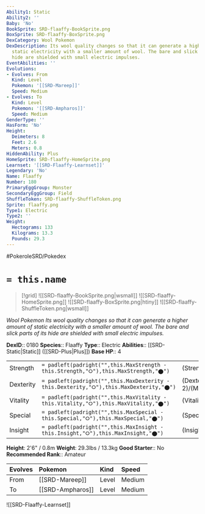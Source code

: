 ```yaml
---
Ability1: Static
Ability2: ''
Baby: 'No'
BookSprite: SRD-flaaffy-BookSprite.png
BoxSprite: SRD-flaaffy-BoxSprite.png
DexCategory: Wool Pokemon
DexDescription: Its wool quality changes so that it can generate a higher amount of
  static electricity with a smaller amount of wool. The bare and slick parts of its
  hide are shielded with small electric impulses.
EventAbilities: ''
Evolutions:
- Evolves: From
  Kind: Level
  Pokemon: '[[SRD-Mareep]]'
  Speed: Medium
- Evolves: To
  Kind: Level
  Pokemon: '[[SRD-Ampharos]]'
  Speed: Medium
GenderType: ''
HasForm: 'No'
Height:
  Deimeters: 8
  Feet: 2.6
  Meters: 0.8
HiddenAbility: Plus
HomeSprite: SRD-flaaffy-HomeSprite.png
Learnset: '[[SRD-Flaaffy-Learnset]]'
Legendary: 'No'
Name: Flaaffy
Number: 180
PrimaryEggGroup: Monster
SecondaryEggGroup: Field
ShuffleToken: SRD-flaaffy-ShuffleToken.png
Sprite: flaaffy.png
Type1: Electric
Type2: ''
Weight:
  Hectograms: 133
  Kilograms: 13.3
  Pounds: 29.3
---
```


#PokeroleSRD/Pokedex

# `= this.name`

> [!grid]
> ![[SRD-flaaffy-BookSprite.png|wsmall]]
> ![[SRD-flaaffy-HomeSprite.png]]
> ![[SRD-flaaffy-BoxSprite.png|htiny]]
> ![[SRD-flaaffy-ShuffleToken.png|wsmall]]


*Wool Pokemon*
*Its wool quality changes so that it can generate a higher amount of static electricity with a smaller amount of wool. The bare and slick parts of its hide are shielded with small electric impulses.*

**DexID**:: 0180
**Species**:: Flaaffy
**Type**:: Electric
**Abilities**:: [[SRD-Static|Static]] ([[SRD-Plus|Plus]])
**Base HP**:: 4

|           |                                                                                        |                                          |
| --------- | -------------------------------------------------------------------------------------- | ---------------------------------------- |
| Strength  | `= padleft(padright("",this.MaxStrength - this.Strength,"⭘"),this.MaxStrength,"⬤")`    | (Strength::2)/(MaxStrength::4)   |
| Dexterity | `= padleft(padright("",this.MaxDexterity - this.Dexterity,"⭘"),this.MaxDexterity,"⬤")` | (Dexterity:: 2)/(MaxDexterity::4) |
| Vitality  | `= padleft(padright("",this.MaxVitality - this.Vitality,"⭘"),this.MaxVitality,"⬤")`    | (Vitality::2)/(MaxVitality::4)   |
| Special   | `= padleft(padright("",this.MaxSpecial - this.Special,"⭘"),this.MaxSpecial,"⬤")`       | (Special::2)/(MaxSpecial::5)     |
| Insight   | `= padleft(padright("",this.MaxInsight - this.Insight,"⭘"),this.MaxInsight,"⬤")`       | (Insight::2)/(MaxInsight::4)     |

**Height**: 2'6" / 0.8m
**Weight**: 29.3lbs / 13.3kg
**Good Starter**:: No
**Recommended Rank**:: Amateur

| Evolves   | Pokemon          | Kind   | Speed   |
|:----------|:-----------------|:-------|:--------|
| From      | [[SRD-Mareep]]   | Level  | Medium  |
| To        | [[SRD-Ampharos]] | Level  | Medium  |

![[SRD-Flaaffy-Learnset]]